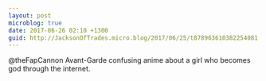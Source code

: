 ```yaml
---
layout: post
microblog: true
date: 2017-06-26 02:10 +1300
guid: http://JacksonOfTrades.micro.blog/2017/06/25/t878963610382254081.html
---
```

@theFapCannon Avant-Garde confusing anime about a girl who becomes god through the internet.
